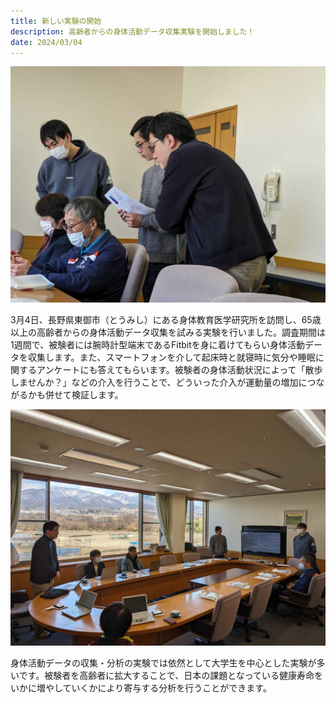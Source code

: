 ```yaml
---
title: 新しい実験の開始
description: 高齢者からの身体活動データ収集実験を開始しました！
date: 2024/03/04
---
```


![様子1](/img/theElderly1.jpg)

3月4日、長野県東御市（とうみし）にある身体教育医学研究所を訪問し、65歳以上の高齢者からの身体活動データ収集を試みる実験を行いました。調査期間は1週間で、被験者には腕時計型端末であるFitbitを身に着けてもらい身体活動データを収集します。また、スマートフォンを介して起床時と就寝時に気分や睡眠に関するアンケートにも答えてもらいます。被験者の身体活動状況によって「散歩しませんか？」などの介入を行うことで、どういった介入が運動量の増加につながるかも併せて検証します。

![様子2](/img/theElderly2.jpg)

身体活動データの収集・分析の実験では依然として大学生を中心とした実験が多いです。被験者を高齢者に拡大することで、日本の課題となっている健康寿命をいかに増やしていくかにより寄与する分析を行うことができます。
